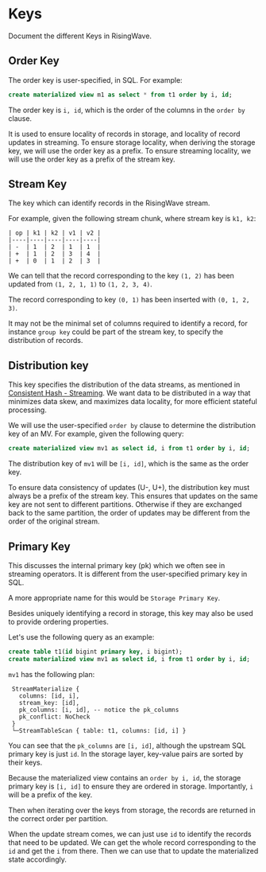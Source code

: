 # Keys

Document the different Keys in RisingWave.

## Order Key

The order key is user-specified, in SQL. For example:

```sql
create materialized view m1 as select * from t1 order by i, id;
```

The order key is `i, id`, which is the order of the columns in the `order by` clause.

It is used to ensure locality of records in storage, and locality of record updates in streaming.
To ensure storage locality, when deriving the storage key, we will use the order key as a prefix.
To ensure streaming locality, we will use the order key as a prefix of the stream key.

## Stream Key

The key which can identify records in the RisingWave stream.

For example, given the following stream chunk, where stream key is `k1, k2`:
```text
| op | k1 | k2 | v1 | v2 |
|----|----|----|----|----|
| -  | 1  | 2  | 1  | 1  |
| +  | 1  | 2  | 3  | 4  |
| +  | 0  | 1  | 2  | 3  |
```

We can tell that the record corresponding to the key `(1, 2)`
has been updated from `(1, 2, 1, 1)` to `(1, 2, 3, 4)`.

The record corresponding to key `(0, 1)` has been inserted with `(0, 1, 2, 3)`.

It may not be the minimal set of columns required to identify a record,
for instance `group key` could be part of the stream key, to specify the distribution of records.

## Distribution key

This key specifies the distribution of the data streams, as mentioned in [Consistent Hash - Streaming](../design/consistent-hash.md#streaming).
We want data to be distributed in a way that minimizes data skew, and maximizes data locality, for more efficient stateful processing.

We will use the user-specified `order by` clause to determine the distribution key of an MV.
For example, given the following query:
```sql
create materialized view mv1 as select id, i from t1 order by i, id;
```

The distribution key of `mv1` will be `[i, id]`, which is the same as the order key.

To ensure data consistency of updates (U-, U+), the distribution key must always be a prefix of the stream key.
This ensures that updates on the same key are not sent to different partitions.
Otherwise if they are exchanged back to the same partition,
the order of updates may be different from the order of the original stream.

## Primary Key

This discusses the internal primary key (pk) which we often see in streaming operators.
It is different from the user-specified primary key in SQL.

A more appropriate name for this would be `Storage Primary Key`.

Besides uniquely identifying a record in storage, this key may also be used
to provide ordering properties.

Let's use the following query as an example:

```sql
create table t1(id bigint primary key, i bigint);
create materialized view mv1 as select id, i from t1 order by i, id;
```

`mv1` has the following plan:
```text
 StreamMaterialize {
   columns: [id, i],
   stream_key: [id],
   pk_columns: [i, id], -- notice the pk_columns
   pk_conflict: NoCheck
 }
 └─StreamTableScan { table: t1, columns: [id, i] }
```

You can see that the `pk_columns` are `[i, id]`, although the upstream SQL primary key is just `id`.
In the storage layer, key-value pairs are sorted by their keys.

Because the materialized view contains an `order by i, id`,
the storage primary key is `[i, id]` to ensure they are ordered in storage.
Importantly, `i` will be a prefix of the key.

Then when iterating over the keys from storage, the records are returned in the correct order per partition.

When the update stream comes, we can just use `id` to identify the records that need to be updated.
We can get the whole record corresponding to the `id` and get the `i` from there.
Then we can use that to update the materialized state accordingly.
